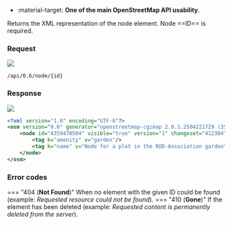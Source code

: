 <div class="grid cards" markdown>

- :material-target: **One of the main OpenStreetMap API usability**.

</div>

Returns the XML representation of the node element. Node ==ID== is required.

### Request

![](https://img.shields.io/badge/GET-green)

```
/api/0.6/node/{id}
```

### Response

![](https://img.shields.io/badge/Response-200%20OK-brightgreen)

``` xml linenums="1" hl_lines="3"
<?xml version="1.0" encoding="UTF-8"?>
<osm version="0.6" generator="openstreetmap-cgimap 2.0.1.2504221729 (3523567 faffy.openstreetmap.org)" copyright="OpenStreetMap and contributors" attribution="http://www.openstreetmap.org/copyright" license="http://opendatacommons.org/licenses/odbl/1-0/">
    <node id="4359470504" visible="true" version="1" changeset="412384" timestamp="2025-04-23T11:36:48Z" user="JayStecki" uid="22098" lat="50.8038794" lon="16.2646154">
        <tag k="amenity" v="garden"/>
        <tag k="name" v="Node for a plot in the ROD-Association garden"/>
    </node>
</osm>
```

### Error codes

=== "404 (**Not Found**)"
    When no element with the given ID could be found (example: *Requested resource could not be found*).
=== "410 (**Gone**)"
    If the element has been deleted (example: *Requested content is permanently deleted from the server*).
